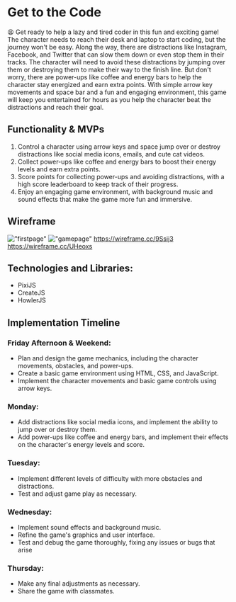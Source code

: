 # Get to the Code
:tired_face:
    Get ready to help a lazy and tired coder in this fun and exciting game! 
    The character needs to reach their desk and laptop to start coding, but the journey won't be easy. Along the way, there are distractions like Instagram, Facebook, and Twitter that can slow them down or even stop them in their tracks. The character will need to avoid these distractions by jumping over them or destroying them to make their way to the finish line. But don't worry, there are power-ups like coffee and energy bars to help the character stay energized and earn extra points. With simple arrow key movements and space bar and a fun and engaging environment, this game will keep you entertained for hours as you help the character beat the distractions and reach their goal.


## Functionality & MVPs

1. Control a character using arrow keys and space jump over or destroy distractions like social media icons, emails, and cute cat videos.
2. Collect power-ups like coffee and energy bars to boost their energy levels and earn extra points.
3. Score points for collecting power-ups and avoiding distractions, with a high score leaderboard to keep track of their progress.
4. Enjoy an engaging game environment, with background music and sound effects that make the game more fun and immersive.

## Wireframe
!["firstpage"](./wieframe/image1.jpg)
!["gamepage"](./wieframe/image1.jpg)
https://wireframe.cc/9Ssij3
https://wireframe.cc/UHeoxs


## Technologies and Libraries:

- PixiJS
- CreateJS
- HowlerJS    


## Implementation Timeline

### Friday Afternoon & Weekend:

- Plan and design the game mechanics, including the character movements, obstacles, and power-ups.
- Create a basic game environment using HTML, CSS, and JavaScript.
- Implement the character movements and basic game controls using arrow keys.

### Monday:

- Add distractions like social media icons, and implement the ability to jump over or destroy them.
- Add power-ups like coffee and energy bars, and implement their effects on the character's energy levels and score.

### Tuesday:

- Implement different levels of difficulty with more obstacles and distractions.
- Test and adjust game play as necessary.

### Wednesday:

- Implement sound effects and background music.
- Refine the game's graphics and user interface.
- Test and debug the game thoroughly, fixing any issues or bugs that arise

### Thursday:

- Make any final adjustments as necessary.
- Share the game with classmates. 